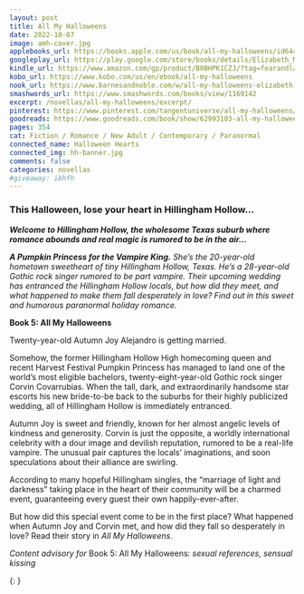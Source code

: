 ```yaml
---
layout: post
title: All My Halloweens
date: 2022-10-07
image: amh-cover.jpg
applebooks_url: https://books.apple.com/us/book/all-my-halloweens/id6443851182
googleplay_url: https://play.google.com/store/books/details/Elizabeth_Myles_All_My_Halloweens?id=-dWTEAAAQBAJ
kindle_url: https://www.amazon.com/gp/product/B0BHPK1CZJ/?tag=fearandlaun-20
kobo_url: https://www.kobo.com/us/en/ebook/all-my-halloweens
nook_url: https://www.barnesandnoble.com/w/all-my-halloweens-elizabeth-myles/1142467954?ean=2940186698685
smashwords_url: https://www.smashwords.com/books/view/1169142
excerpt: /novellas/all-my-halloweens/excerpt/
pinterest: https://www.pinterest.com/tangentuniverse/all-my-halloweens/
goodreads: https://www.goodreads.com/book/show/62993103-all-my-halloweens
pages: 354
cat: Fiction / Romance / New Adult / Contemporary / Paranormal
connected_name: Halloween Hearts
connected_img: hh-banner.jpg
comments: false
categories: novellas
#giveaway: ibhfh
---
```


### This Halloween, lose your heart in Hillingham Hollow...

***Welcome to Hillingham Hollow, the wholesome Texas suburb where romance abounds and real magic is rumored to be in the air...***

***A Pumpkin Princess for the Vampire King.*** *She’s the 20-year-old hometown sweetheart of tiny Hillingham Hollow, Texas. He’s a 28-year-old Gothic rock singer rumored to be part vampire. Their upcoming wedding has entranced the Hillingham Hollow locals, but how did they meet, and what happened to make them fall desperately in love? Find out in this sweet and humorous paranormal holiday romance.*

**Book 5: All My Halloweens**

Twenty-year-old Autumn Joy Alejandro is getting married.

Somehow, the former Hillingham Hollow High homecoming queen and recent Harvest Festival Pumpkin Princess has managed to land one of the world’s most eligible bachelors, twenty-eight-year-old Gothic rock singer Corvin Covarrubias. When the tall, dark, and extraordinarily handsome star escorts his new bride-to-be back to the suburbs for their highly publicized wedding, all of Hillingham Hollow is immediately entranced.

Autumn Joy is sweet and friendly, known for her almost angelic levels of kindness and generosity. Corvin is just the opposite, a worldly international celebrity with a dour image and devilish reputation, rumored to be a real-life vampire. The unusual pair captures the locals’ imaginations, and soon speculations about their alliance are swirling.

According to many hopeful Hillingham singles, the “marriage of light and darkness” taking place in the heart of their community will be a charmed event, guaranteeing every guest their own happily-ever-after.

But how did this special event come to be in the first place? What happened when Autumn Joy and Corvin met, and how did they fall so desperately in love? Read their story in *All My Halloweens*.

*Content advisory for* Book 5: All My Halloweens: *sexual references, sensual kissing*

{: }
